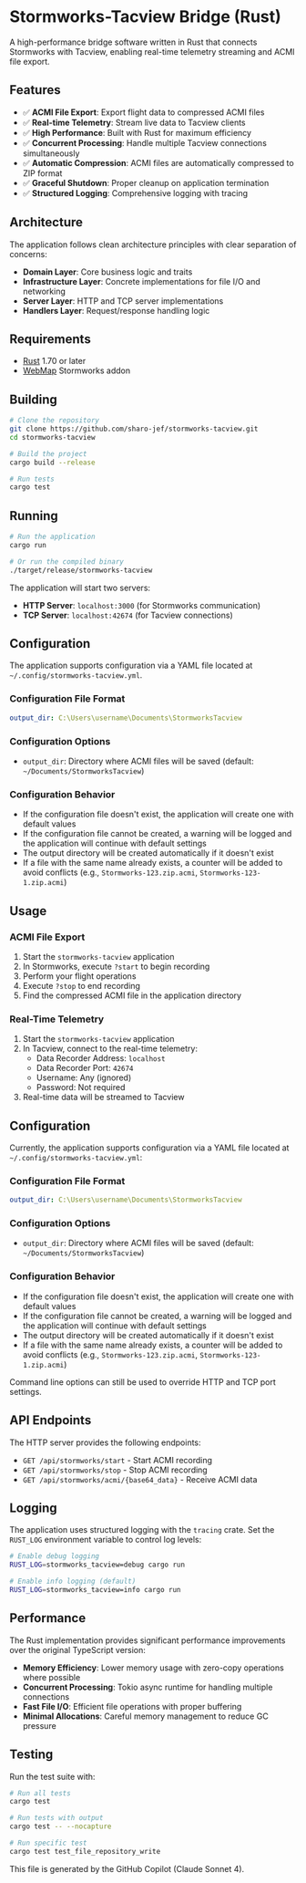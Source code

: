 # Stormworks-Tacview Bridge (Rust)

A high-performance bridge software written in Rust that connects Stormworks with Tacview, enabling real-time telemetry streaming and ACMI file export.

## Features

- ✅ **ACMI File Export**: Export flight data to compressed ACMI files
- ✅ **Real-time Telemetry**: Stream live data to Tacview clients
- ✅ **High Performance**: Built with Rust for maximum efficiency
- ✅ **Concurrent Processing**: Handle multiple Tacview connections simultaneously
- ✅ **Automatic Compression**: ACMI files are automatically compressed to ZIP format
- ✅ **Graceful Shutdown**: Proper cleanup on application termination
- ✅ **Structured Logging**: Comprehensive logging with tracing

## Architecture

The application follows clean architecture principles with clear separation of concerns:

- **Domain Layer**: Core business logic and traits
- **Infrastructure Layer**: Concrete implementations for file I/O and networking
- **Server Layer**: HTTP and TCP server implementations
- **Handlers Layer**: Request/response handling logic

## Requirements

- [Rust](https://rustup.rs/) 1.70 or later
- [WebMap](https://steamcommunity.com/sharedfiles/filedetails/?id=3132180760) Stormworks addon

## Building

```bash
# Clone the repository
git clone https://github.com/sharo-jef/stormworks-tacview.git
cd stormworks-tacview

# Build the project
cargo build --release

# Run tests
cargo test
```

## Running

```bash
# Run the application
cargo run

# Or run the compiled binary
./target/release/stormworks-tacview
```

The application will start two servers:

- **HTTP Server**: `localhost:3000` (for Stormworks communication)
- **TCP Server**: `localhost:42674` (for Tacview connections)

## Configuration

The application supports configuration via a YAML file located at `~/.config/stormworks-tacview.yml`. 

### Configuration File Format

```yaml
output_dir: C:\Users\username\Documents\StormworksTacview
```

### Configuration Options

- `output_dir`: Directory where ACMI files will be saved (default: `~/Documents/StormworksTacview`)

### Configuration Behavior

- If the configuration file doesn't exist, the application will create one with default values
- If the configuration file cannot be created, a warning will be logged and the application will continue with default settings
- The output directory will be created automatically if it doesn't exist
- If a file with the same name already exists, a counter will be added to avoid conflicts (e.g., `Stormworks-123.zip.acmi`, `Stormworks-123-1.zip.acmi`)

## Usage

### ACMI File Export

1. Start the `stormworks-tacview` application
2. In Stormworks, execute `?start` to begin recording
3. Perform your flight operations
4. Execute `?stop` to end recording
5. Find the compressed ACMI file in the application directory

### Real-Time Telemetry

1. Start the `stormworks-tacview` application
2. In Tacview, connect to the real-time telemetry:
   - Data Recorder Address: `localhost`
   - Data Recorder Port: `42674`
   - Username: Any (ignored)
   - Password: Not required
3. Real-time data will be streamed to Tacview

## Configuration

Currently, the application supports configuration via a YAML file located at `~/.config/stormworks-tacview.yml`:

### Configuration File Format

```yaml
output_dir: C:\Users\username\Documents\StormworksTacview
```

### Configuration Options

- `output_dir`: Directory where ACMI files will be saved (default: `~/Documents/StormworksTacview`)

### Configuration Behavior

- If the configuration file doesn't exist, the application will create one with default values
- If the configuration file cannot be created, a warning will be logged and the application will continue with default settings
- The output directory will be created automatically if it doesn't exist
- If a file with the same name already exists, a counter will be added to avoid conflicts (e.g., `Stormworks-123.zip.acmi`, `Stormworks-123-1.zip.acmi`)

Command line options can still be used to override HTTP and TCP port settings.

## API Endpoints

The HTTP server provides the following endpoints:

- `GET /api/stormworks/start` - Start ACMI recording
- `GET /api/stormworks/stop` - Stop ACMI recording
- `GET /api/stormworks/acmi/{base64_data}` - Receive ACMI data

## Logging

The application uses structured logging with the `tracing` crate. Set the `RUST_LOG` environment variable to control log levels:

```bash
# Enable debug logging
RUST_LOG=stormworks_tacview=debug cargo run

# Enable info logging (default)
RUST_LOG=stormworks_tacview=info cargo run
```

## Performance

The Rust implementation provides significant performance improvements over the original TypeScript version:

- **Memory Efficiency**: Lower memory usage with zero-copy operations where possible
- **Concurrent Processing**: Tokio async runtime for handling multiple connections
- **Fast File I/O**: Efficient file operations with proper buffering
- **Minimal Allocations**: Careful memory management to reduce GC pressure

## Testing

Run the test suite with:

```bash
# Run all tests
cargo test

# Run tests with output
cargo test -- --nocapture

# Run specific test
cargo test test_file_repository_write
```

This file is generated by the GitHub Copilot (Claude Sonnet 4).
